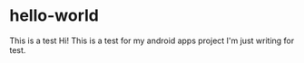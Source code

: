# hello-world
This is a test
Hi! This is a test for my android apps project
I'm just writing for test.
